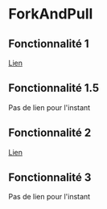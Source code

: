 # ForkAndPull

## Fonctionnalité 1
[Lien](Fonctionnalite1.md)

## Fonctionnalité 1.5
Pas de lien pour l'instant

## Fonctionnalité 2
[Lien](Fonctionnalite2.md)

## Fonctionnalité 3
Pas de lien pour l'instant
